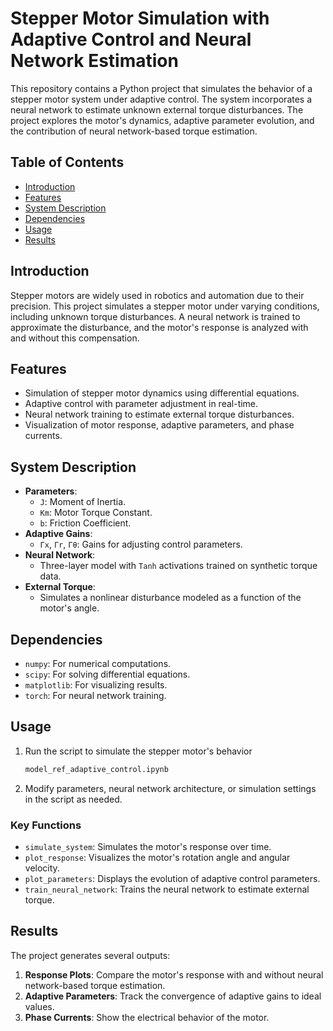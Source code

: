 # Stepper Motor Simulation with Adaptive Control and Neural Network Estimation

This repository contains a Python project that simulates the behavior of a stepper motor system under adaptive control. The system incorporates a neural network to estimate unknown external torque disturbances. The project explores the motor's dynamics, adaptive parameter evolution, and the contribution of neural network-based torque estimation.

## Table of Contents
- [Introduction](#introduction)
- [Features](#features)
- [System Description](#system-description)
- [Dependencies](#dependencies)
- [Usage](#usage)
- [Results](#results)

## Introduction
Stepper motors are widely used in robotics and automation due to their precision. This project simulates a stepper motor under varying conditions, including unknown torque disturbances. A neural network is trained to approximate the disturbance, and the motor's response is analyzed with and without this compensation.

## Features
- Simulation of stepper motor dynamics using differential equations.
- Adaptive control with parameter adjustment in real-time.
- Neural network training to estimate external torque disturbances.
- Visualization of motor response, adaptive parameters, and phase currents.

## System Description
- **Parameters**:
  - `J`: Moment of Inertia.
  - `Km`: Motor Torque Constant.
  - `b`: Friction Coefficient.
- **Adaptive Gains**:
  - `Γx`, `Γr`, `Γθ`: Gains for adjusting control parameters.
- **Neural Network**:
  - Three-layer model with `Tanh` activations trained on synthetic torque data.
- **External Torque**:
  - Simulates a nonlinear disturbance modeled as a function of the motor's angle.

## Dependencies
- `numpy`: For numerical computations.
- `scipy`: For solving differential equations.
- `matplotlib`: For visualizing results.
- `torch`: For neural network training.

## Usage
1. Run the script to simulate the stepper motor's behavior
   ```bash
   model_ref_adaptive_control.ipynb
   ```

2. Modify parameters, neural network architecture, or simulation settings in the script as needed.

### Key Functions
- `simulate_system`: Simulates the motor's response over time.
- `plot_response`: Visualizes the motor's rotation angle and angular velocity.
- `plot_parameters`: Displays the evolution of adaptive control parameters.
- `train_neural_network`: Trains the neural network to estimate external torque.

## Results
The project generates several outputs:
1. **Response Plots**: Compare the motor's response with and without neural network-based torque estimation.
2. **Adaptive Parameters**: Track the convergence of adaptive gains to ideal values.
3. **Phase Currents**: Show the electrical behavior of the motor.
